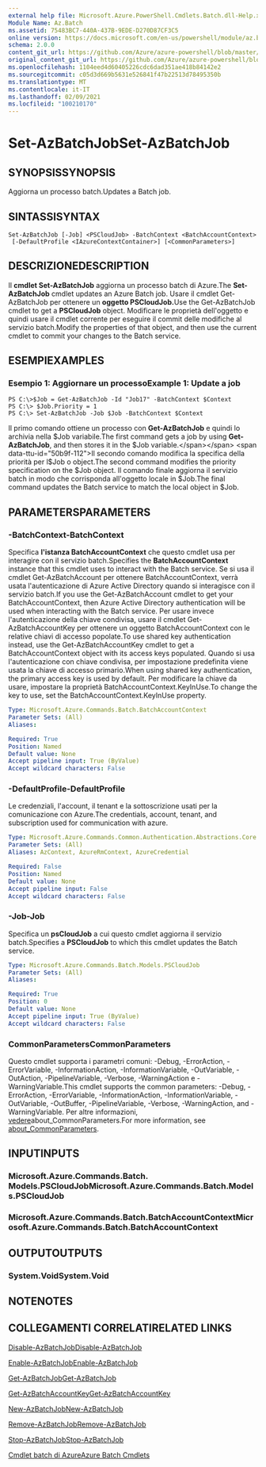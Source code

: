```yaml
---
external help file: Microsoft.Azure.PowerShell.Cmdlets.Batch.dll-Help.xml
Module Name: Az.Batch
ms.assetid: 75483BC7-440A-437B-9EDE-D270D87CF3C5
online version: https://docs.microsoft.com/en-us/powershell/module/az.batch/set-azbatchjob
schema: 2.0.0
content_git_url: https://github.com/Azure/azure-powershell/blob/master/src/Batch/Batch/help/Set-AzBatchJob.md
original_content_git_url: https://github.com/Azure/azure-powershell/blob/master/src/Batch/Batch/help/Set-AzBatchJob.md
ms.openlocfilehash: 1104eed4d60405226cdc6dad351ae418b84142e2
ms.sourcegitcommit: c05d3d669b5631e526841f47b22513d78495350b
ms.translationtype: MT
ms.contentlocale: it-IT
ms.lasthandoff: 02/09/2021
ms.locfileid: "100210170"
---
```

# <span data-ttu-id="50b9f-101">Set-AzBatchJob</span><span class="sxs-lookup"><span data-stu-id="50b9f-101">Set-AzBatchJob</span></span>

## <span data-ttu-id="50b9f-102">SYNOPSIS</span><span class="sxs-lookup"><span data-stu-id="50b9f-102">SYNOPSIS</span></span>
<span data-ttu-id="50b9f-103">Aggiorna un processo batch.</span><span class="sxs-lookup"><span data-stu-id="50b9f-103">Updates a Batch job.</span></span>

## <span data-ttu-id="50b9f-104">SINTASSI</span><span class="sxs-lookup"><span data-stu-id="50b9f-104">SYNTAX</span></span>

```
Set-AzBatchJob [-Job] <PSCloudJob> -BatchContext <BatchAccountContext>
 [-DefaultProfile <IAzureContextContainer>] [<CommonParameters>]
```

## <span data-ttu-id="50b9f-105">DESCRIZIONE</span><span class="sxs-lookup"><span data-stu-id="50b9f-105">DESCRIPTION</span></span>
<span data-ttu-id="50b9f-106">Il **cmdlet Set-AzBatchJob** aggiorna un processo batch di Azure.</span><span class="sxs-lookup"><span data-stu-id="50b9f-106">The **Set-AzBatchJob** cmdlet updates an Azure Batch job.</span></span>
<span data-ttu-id="50b9f-107">Usare il cmdlet Get-AzBatchJob per ottenere un **oggetto PSCloudJob.**</span><span class="sxs-lookup"><span data-stu-id="50b9f-107">Use the Get-AzBatchJob cmdlet to get a **PSCloudJob** object.</span></span>
<span data-ttu-id="50b9f-108">Modificare le proprietà dell'oggetto e quindi usare il cmdlet corrente per eseguire il commit delle modifiche al servizio batch.</span><span class="sxs-lookup"><span data-stu-id="50b9f-108">Modify the properties of that object, and then use the current cmdlet to commit your changes to the Batch service.</span></span>

## <span data-ttu-id="50b9f-109">ESEMPI</span><span class="sxs-lookup"><span data-stu-id="50b9f-109">EXAMPLES</span></span>

### <span data-ttu-id="50b9f-110">Esempio 1: Aggiornare un processo</span><span class="sxs-lookup"><span data-stu-id="50b9f-110">Example 1: Update a job</span></span>
```
PS C:\>$Job = Get-AzBatchJob -Id "Job17" -BatchContext $Context
PS C:\> $Job.Priority = 1
PS C:\> Set-AzBatchJob -Job $Job -BatchContext $Context
```

<span data-ttu-id="50b9f-111">Il primo comando ottiene un processo con **Get-AzBatchJob** e quindi lo archivia nella $Job variabile.</span><span class="sxs-lookup"><span data-stu-id="50b9f-111">The first command gets a job by using **Get-AzBatchJob**, and then stores it in the $Job variable.</span></span>
<span data-ttu-id="50b9f-112">Il secondo comando modifica la specifica della priorità per l$Job o object.</span><span class="sxs-lookup"><span data-stu-id="50b9f-112">The second command modifies the priority specification on the $Job object.</span></span>
<span data-ttu-id="50b9f-113">Il comando finale aggiorna il servizio batch in modo che corrisponda all'oggetto locale in $Job.</span><span class="sxs-lookup"><span data-stu-id="50b9f-113">The final command updates the Batch service to match the local object in $Job.</span></span>

## <span data-ttu-id="50b9f-114">PARAMETERS</span><span class="sxs-lookup"><span data-stu-id="50b9f-114">PARAMETERS</span></span>

### <span data-ttu-id="50b9f-115">-BatchContext</span><span class="sxs-lookup"><span data-stu-id="50b9f-115">-BatchContext</span></span>
<span data-ttu-id="50b9f-116">Specifica **l'istanza BatchAccountContext** che questo cmdlet usa per interagire con il servizio batch.</span><span class="sxs-lookup"><span data-stu-id="50b9f-116">Specifies the **BatchAccountContext** instance that this cmdlet uses to interact with the Batch service.</span></span>
<span data-ttu-id="50b9f-117">Se si usa il cmdlet Get-AzBatchAccount per ottenere BatchAccountContext, verrà usata l'autenticazione di Azure Active Directory quando si interagisce con il servizio batch.</span><span class="sxs-lookup"><span data-stu-id="50b9f-117">If you use the Get-AzBatchAccount cmdlet to get your BatchAccountContext, then Azure Active Directory authentication will be used when interacting with the Batch service.</span></span> <span data-ttu-id="50b9f-118">Per usare invece l'autenticazione della chiave condivisa, usare il cmdlet Get-AzBatchAccountKey per ottenere un oggetto BatchAccountContext con le relative chiavi di accesso popolate.</span><span class="sxs-lookup"><span data-stu-id="50b9f-118">To use shared key authentication instead, use the Get-AzBatchAccountKey cmdlet to get a BatchAccountContext object with its access keys populated.</span></span> <span data-ttu-id="50b9f-119">Quando si usa l'autenticazione con chiave condivisa, per impostazione predefinita viene usata la chiave di accesso primario.</span><span class="sxs-lookup"><span data-stu-id="50b9f-119">When using shared key authentication, the primary access key is used by default.</span></span> <span data-ttu-id="50b9f-120">Per modificare la chiave da usare, impostare la proprietà BatchAccountContext.KeyInUse.</span><span class="sxs-lookup"><span data-stu-id="50b9f-120">To change the key to use, set the BatchAccountContext.KeyInUse property.</span></span>

```yaml
Type: Microsoft.Azure.Commands.Batch.BatchAccountContext
Parameter Sets: (All)
Aliases:

Required: True
Position: Named
Default value: None
Accept pipeline input: True (ByValue)
Accept wildcard characters: False
```

### <span data-ttu-id="50b9f-121">-DefaultProfile</span><span class="sxs-lookup"><span data-stu-id="50b9f-121">-DefaultProfile</span></span>
<span data-ttu-id="50b9f-122">Le credenziali, l'account, il tenant e la sottoscrizione usati per la comunicazione con Azure.</span><span class="sxs-lookup"><span data-stu-id="50b9f-122">The credentials, account, tenant, and subscription used for communication with azure.</span></span>

```yaml
Type: Microsoft.Azure.Commands.Common.Authentication.Abstractions.Core.IAzureContextContainer
Parameter Sets: (All)
Aliases: AzContext, AzureRmContext, AzureCredential

Required: False
Position: Named
Default value: None
Accept pipeline input: False
Accept wildcard characters: False
```

### <span data-ttu-id="50b9f-123">-Job</span><span class="sxs-lookup"><span data-stu-id="50b9f-123">-Job</span></span>
<span data-ttu-id="50b9f-124">Specifica un **psCloudJob** a cui questo cmdlet aggiorna il servizio batch.</span><span class="sxs-lookup"><span data-stu-id="50b9f-124">Specifies a **PSCloudJob** to which this cmdlet updates the Batch service.</span></span>

```yaml
Type: Microsoft.Azure.Commands.Batch.Models.PSCloudJob
Parameter Sets: (All)
Aliases:

Required: True
Position: 0
Default value: None
Accept pipeline input: True (ByValue)
Accept wildcard characters: False
```

### <span data-ttu-id="50b9f-125">CommonParameters</span><span class="sxs-lookup"><span data-stu-id="50b9f-125">CommonParameters</span></span>
<span data-ttu-id="50b9f-126">Questo cmdlet supporta i parametri comuni: -Debug, -ErrorAction, -ErrorVariable, -InformationAction, -InformationVariable, -OutVariable, -OutAction, -PipelineVariable, -Verbose, -WarningAction e -WarningVariable.</span><span class="sxs-lookup"><span data-stu-id="50b9f-126">This cmdlet supports the common parameters: -Debug, -ErrorAction, -ErrorVariable, -InformationAction, -InformationVariable, -OutVariable, -OutBuffer, -PipelineVariable, -Verbose, -WarningAction, and -WarningVariable.</span></span> <span data-ttu-id="50b9f-127">Per altre informazioni, [vedere](http://go.microsoft.com/fwlink/?LinkID=113216)about_CommonParameters.</span><span class="sxs-lookup"><span data-stu-id="50b9f-127">For more information, see [about_CommonParameters](http://go.microsoft.com/fwlink/?LinkID=113216).</span></span>

## <span data-ttu-id="50b9f-128">INPUT</span><span class="sxs-lookup"><span data-stu-id="50b9f-128">INPUTS</span></span>

### <span data-ttu-id="50b9f-129">Microsoft.Azure.Commands.Batch. Models.PSCloudJob</span><span class="sxs-lookup"><span data-stu-id="50b9f-129">Microsoft.Azure.Commands.Batch.Models.PSCloudJob</span></span>

### <span data-ttu-id="50b9f-130">Microsoft.Azure.Commands.Batch.BatchAccountContext</span><span class="sxs-lookup"><span data-stu-id="50b9f-130">Microsoft.Azure.Commands.Batch.BatchAccountContext</span></span>

## <span data-ttu-id="50b9f-131">OUTPUT</span><span class="sxs-lookup"><span data-stu-id="50b9f-131">OUTPUTS</span></span>

### <span data-ttu-id="50b9f-132">System.Void</span><span class="sxs-lookup"><span data-stu-id="50b9f-132">System.Void</span></span>

## <span data-ttu-id="50b9f-133">NOTE</span><span class="sxs-lookup"><span data-stu-id="50b9f-133">NOTES</span></span>

## <span data-ttu-id="50b9f-134">COLLEGAMENTI CORRELATI</span><span class="sxs-lookup"><span data-stu-id="50b9f-134">RELATED LINKS</span></span>

[<span data-ttu-id="50b9f-135">Disable-AzBatchJob</span><span class="sxs-lookup"><span data-stu-id="50b9f-135">Disable-AzBatchJob</span></span>](./Disable-AzBatchJob.md)

[<span data-ttu-id="50b9f-136">Enable-AzBatchJob</span><span class="sxs-lookup"><span data-stu-id="50b9f-136">Enable-AzBatchJob</span></span>](./Enable-AzBatchJob.md)

[<span data-ttu-id="50b9f-137">Get-AzBatchJob</span><span class="sxs-lookup"><span data-stu-id="50b9f-137">Get-AzBatchJob</span></span>](./Get-AzBatchJob.md)

[<span data-ttu-id="50b9f-138">Get-AzBatchAccountKey</span><span class="sxs-lookup"><span data-stu-id="50b9f-138">Get-AzBatchAccountKey</span></span>](./Get-AzBatchAccountKey.md)

[<span data-ttu-id="50b9f-139">New-AzBatchJob</span><span class="sxs-lookup"><span data-stu-id="50b9f-139">New-AzBatchJob</span></span>](./New-AzBatchJob.md)

[<span data-ttu-id="50b9f-140">Remove-AzBatchJob</span><span class="sxs-lookup"><span data-stu-id="50b9f-140">Remove-AzBatchJob</span></span>](./Remove-AzBatchJob.md)

[<span data-ttu-id="50b9f-141">Stop-AzBatchJob</span><span class="sxs-lookup"><span data-stu-id="50b9f-141">Stop-AzBatchJob</span></span>](./Stop-AzBatchJob.md)

[<span data-ttu-id="50b9f-142">Cmdlet batch di Azure</span><span class="sxs-lookup"><span data-stu-id="50b9f-142">Azure Batch Cmdlets</span></span>](/powershell/module/Az.Batch/)
